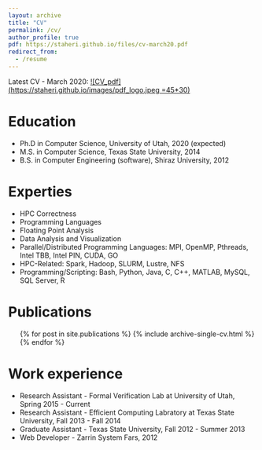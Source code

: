 ```yaml
---
layout: archive
title: "CV"
permalink: /cv/
author_profile: true
pdf: https://staheri.github.io/files/cv-march20.pdf
redirect_from:
  - /resume
---
```

Latest CV - March 2020: [![CV_pdf](https://staheri.github.io/images/pdf_logo.jpeg =45*30)](https://staheri.github.io/files/cv-march20.pdf)

Education
======
* Ph.D in Computer Science, University of Utah, 2020 (expected)
* M.S. in Computer Science, Texas State University, 2014
* B.S. in Computer Engineering (software), Shiraz University, 2012

Experties
======
* HPC Correctness
* Programming Languages
* Floating Point Analysis
* Data Analysis and Visualization
* Parallel/Distributed Programming Languages: MPI, OpenMP, Pthreads, Intel TBB, Intel PIN, CUDA, GO
* HPC-Related: Spark, Hadoop, SLURM, Lustre, NFS
* Programming/Scripting: Bash, Python, Java, C, C++, MATLAB, MySQL, SQL Server, R

Publications
======
  <ul>{% for post in site.publications %}
    {% include archive-single-cv.html %}
  {% endfor %}</ul>


Work experience
======
* Research Assistant - Formal Verification Lab at University of Utah, Spring 2015 - Current
* Research Assistant - Efficient Computing Labratory at Texas State University, Fall 2013 - Fall 2014
* Graduate Assistant - Texas State University, Fall 2012 - Summer 2013
* Web Developer - Zarrin System Fars, 2012
